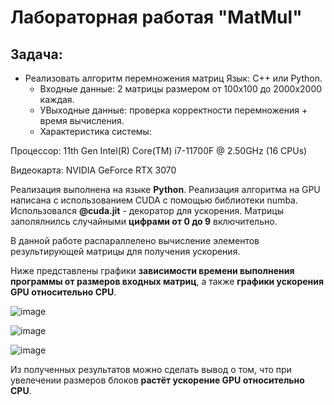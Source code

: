 # Лабораторная работая "MatMul"
## Задача: 
- Реализовать алгоритм перемножения матриц Язык: C++ или Python.<br />
    - Входные данные: 2 матрицы размером от 100х100 до 2000х2000 каждая.<br />
    - УВыходные данные: проверка корректности перемножения + время вычисления.
    - Характеристика системы:

Процессор: 11th Gen Intel(R) Core(TM) i7-11700F @ 2.50GHz (16 CPUs)

Видеокарта: NVIDIA GeForce RTX 3070

Реализация выполнена на языке **Python**.
Реализация алгоритма на GPU написана с использованием CUDA с помощью библиотеки numba.
Использовался **@cuda.jit** - декоратор для ускорения. Матрицы заполялнилсь случайными **цифрами от 0 до 9** включительно.

В данной работе распараллелено вычисление элементов результирующей матрицы для получения ускорения.

Ниже представлены графики **зависимости времени выполнения программы от размеров входных матриц**, а также **графики ускорения GPU относительно CPU**.

![image](https://github.com/andiyash/high-performance-computing-lab1/assets/145579445/eeb67e15-fbc3-41eb-acb7-4fe5b1e8c7cc)


![image](https://github.com/andiyash/high-performance-computing-lab1/assets/145579445/f1540486-736a-4c65-9d30-ec8a3eb6ecee)


![image](https://github.com/andiyash/high-performance-computing-lab1/assets/145579445/26ba7c78-cdf0-45af-ad12-06f2e68f3c28)

Из полученных результатов можно сделать вывод о том, что при увелечении размеров блоков **растёт ускорение GPU относительно CPU**.
